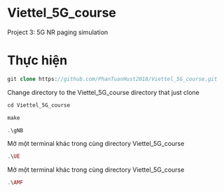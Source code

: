 # Viettel_5G_course
Project 3: 5G NR paging simulation 
# Thực hiện 
```php
git clone https://github.com/PhanTuanHust2018/Viettel_5G_course.git
```
Change directory to the Viettel_5G_course directory that just clone
```php
cd Viettel_5G_course
```
```php
make
```
```php
.\gNB
```
Mở một terminal khác trong cùng directory Viettel_5G_course
```php
.\UE
```
Mở một terminal khác trong cùng directory Viettel_5G_course 
```php
.\AMF
```
